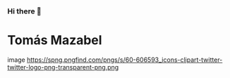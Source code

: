### Hi there 👋

# **Tomás Mazabel**
image https://spng.pngfind.com/pngs/s/60-606593_icons-clipart-twitter-twitter-logo-png-transparent-png.png
